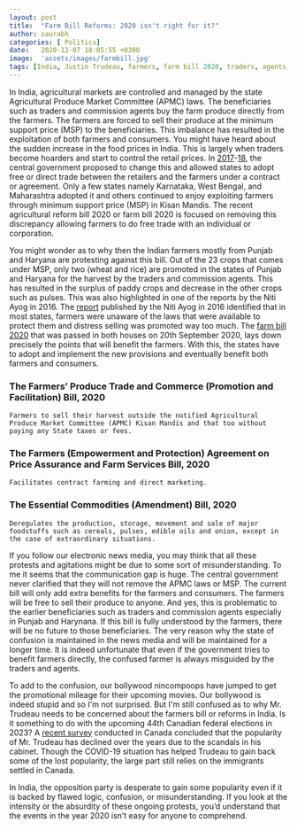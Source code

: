 ```yaml
---
layout: post
title:  "Farm Bill Reforms: 2020 isn't right for it?"
author: saurabh
categories: [ Politics]
date:   2020-12-07 18:05:55 +0300
image:  'assets/images/farmbill.jpg'
tags: [India, Justin Trudeau, farmers, farm bill 2020, traders, agents, green revolution, niti ayog]
---
```


In India, agricultural markets are controlled and managed by the state Agricultural Produce Market Committee (APMC) laws. The beneficiaries such as traders and commission agents buy the farm produce directly from the farmers. The farmers are forced to sell their produce at the minimum support price (MSP) to the beneficiaries. This imbalance has resulted in the exploitation of both farmers and consumers. You might have heard about the sudden increase in the food prices in India. This is largely when traders become hoarders and start to control the retail prices. In [2017](http://agricoop.gov.in/sites/default/files/APLM_ACT_2017_0.pdf)-[18](http://agricoop.nic.in/sites/default/files/Model%20Contract%20Farming%20Act%202018.pdf), the central government proposed to change this and allowed states to adopt free or direct trade between the retailers and the farmers under a contract or agreement. Only a few states namely Karnataka, West Bengal, and Maharashtra adopted it and others continued to enjoy exploiting farmers through minimum support price (MSP) in Kisan Mandis. The recent agricultural reform bill 2020 or farm bill 2020 is focused on removing this discrepancy allowing farmers to do free trade with an individual or corporation.

You might wonder as to why then the Indian farmers mostly from Punjab and Haryana are protesting against this bill. Out of the 23 crops that comes under MSP, only two (wheat and rice) are promoted in the states of Punjab and Haryana for the harvest by the traders and commission agents. This has resulted in the surplus of paddy crops and decrease in the other crops such as pulses. This was also highlighted in one of the reports by the Niti Ayog in 2016. The [report](http://www.niti.gov.in/writereaddata/files/writereaddata/files/document_publication/MSP-report.pdf) published by the Niti Ayog in 2016 identified that in most states, farmers were unaware of the laws that were available to protect them and distress selling was promoted way too much. The [farm bill 2020](https://www.prsindia.org/billtrack/farmers-empowerment-and-protection-agreement-price-assurance-and-farm-services-bill-2020#_edn4) that was passed in both houses on 20th September 2020, lays down precisely the points that will benefit the farmers. With this, the states have to adopt and implement the new provisions and eventually benefit both farmers and consumers.

### The Farmers’ Produce Trade and Commerce (Promotion and Facilitation) Bill, 2020

    Farmers to sell their harvest outside the notified Agricultural Produce Market Committee (APMC) Kisan Mandis and that too without paying any State taxes or fees. 

### The Farmers (Empowerment and Protection) Agreement on Price Assurance and Farm Services Bill, 2020
    
    Facilitates contract farming and direct marketing.
    
### The Essential Commodities (Amendment) Bill, 2020

    Deregulates the production, storage, movement and sale of major foodstuffs such as cereals, pulses, edible oils and onion, except in the case of extraordinary situations.

If you follow our electronic news media, you may think that all these protests and agitations might be due to some sort of misunderstanding. To me it seems that the communication gap is huge. The central government never clarified that they will not remove the APMC laws or MSP. The current bill will only add extra benefits for the farmers and consumers. The farmers will be free to sell their produce to anyone. And yes, this is problematic to the earlier beneficiaries such as traders and commission agents especially in Punjab and Harynana. If this bill is fully understood by the farmers, there will be no future to those beneficiaries. The very reason why the state of confusion is maintained in the news media and will be maintained for a longer time. It is indeed unfortunate that even if the government tries to benefit farmers directly, the confused farmer is always misguided by the traders and agents. 

To add to the confusion, our bollywood nincompoops have jumped to get the promotional mileage for their upcoming movies. Our bollywood is indeed stupid and so I'm not surprised. But I'm still confused as to why Mr. Trudeau needs to be concerned about the farmers bill or reforms in India. Is it something to do with the upcoming 44th Canadian federal elections in 2023? A [recent survey](https://www.rcinet.ca/en/2020/07/13/performance-scandal-trudeaus-popularity-drops-but-still-high-among-canadians/) conducted in Canada concluded that the popularity of Mr. Trudeau has declined over the years due to the scandals in his cabinet. Though the COVID-19 situation has helped Trudeau to gain back some of the lost popularity, the large part still relies on the immigrants settled in Canada.

In India, the opposition party is desperate to gain some popularity even if it is backed by flawed logic, confusion, or misunderstanding. If you look at the intensity or the absurdity of these ongoing protests, you’d understand that the events in the year 2020 isn’t easy for anyone to comprehend.










